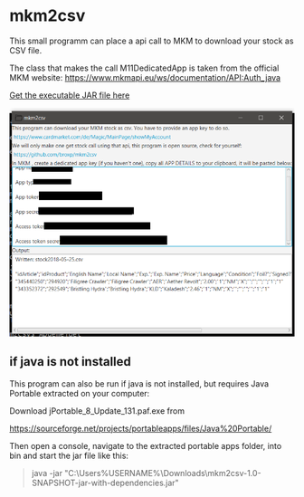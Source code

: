 # mkm2csv

This small programm can place a api call to MKM to download your stock as CSV file.

The class that makes the call M11DedicatedApp is taken from the official MKM website: https://www.mkmapi.eu/ws/documentation/API:Auth_java

[Get the executable JAR file here](https://github.com/broxp/mkm2csv/raw/master/desktop/target/mkm2csv-1.0-SNAPSHOT-jar-with-dependencies.jar)

![example](screenshot.png "Example")

## if java is not installed

This program can also be run if java is not installed, but requires Java Portable extracted on your computer:

Download jPortable_8_Update_131.paf.exe from 

https://sourceforge.net/projects/portableapps/files/Java%20Portable/

Then open a console, navigate to the extracted portable apps folder, into bin and start the jar file like this:

> java -jar "C:\Users\%USERNAME%\Downloads\mkm2csv-1.0-SNAPSHOT-jar-with-dependencies.jar"

